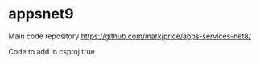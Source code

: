 # appsnet9

Main code repository
https://github.com/markjprice/apps-services-net8/

Code to add in csproj
<TreatWarningsAsErrors>true</TreatWarningsAsErrors>